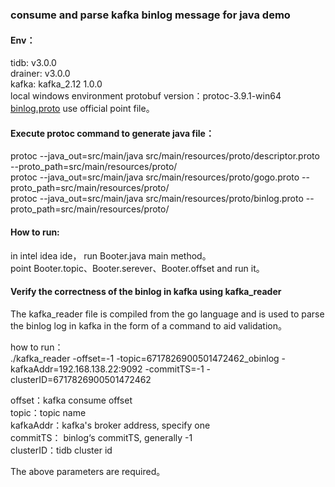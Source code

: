 ### consume and parse kafka binlog message for java demo

#### Env：
tidb: v3.0.0 <br/>
drainer: v3.0.0 <br/>
kafka: kafka_2.12 1.0.0 <br/>
local windows environment protobuf version：protoc-3.9.1-win64 <br/>
[binlog.proto](https://github.com/pingcap/tidb-tools/blob/master/tidb-binlog/slave_binlog_proto/proto/binlog.proto) use official point file。

#### Execute protoc command to  generate java file：
protoc  --java_out=src/main/java src/main/resources/proto/descriptor.proto    --proto_path=src/main/resources/proto/  <br/>
protoc  --java_out=src/main/java src/main/resources/proto/gogo.proto    --proto_path=src/main/resources/proto/  <br/>
protoc  --java_out=src/main/java src/main/resources/proto/binlog.proto  --proto_path=src/main/resources/proto/  <br/>

#### How to run:
in intel idea ide， run Booter.java main method。<br/>
point Booter.topic、Booter.serever、Booter.offset and run it。

 #### Verify the correctness of the binlog in kafka using kafka_reader
 The kafka_reader file is compiled from the go language and is used to parse the binlog log in kafka in the form of a command to aid validation。  <br/>

 how to run：<br/>
 ./kafka_reader -offset=-1 -topic=6717826900501472462_obinlog  -kafkaAddr=192.168.138.22:9092 -commitTS=-1  -clusterID=6717826900501472462  <br/>

offset：kafka consume offset <br/>
topic：topic name  <br/>
kafkaAddr：kafka's broker address, specify one  <br/>
commitTS： binlog‘s commitTS, generally -1  <br/>
clusterID：tidb cluster id  <br/>

The above parameters are required。
